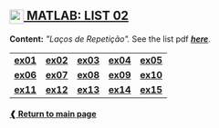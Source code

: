 ## [<img height="25" align="center" src="https://cdn.jsdelivr.net/gh/devicons/devicon/icons/matlab/matlab-original.svg"> **MATLAB: LIST 02**](./)

**Content:** _"Laços de Repetição"._
See the list pdf [**_here_**](./list02.pdf).

<table>
  <tr>
    <td> <a href="./ex01.m"> <b> ex01 </b> </a> </td>
    <td> <a href="./ex02.m"> <b> ex02 </b> </a> </td>
    <td> <a href="./ex03.m"> <b> ex03 </b> </a> </td>
    <td> <a href="./ex04.m"> <b> ex04 </b> </a> </td>
    <td> <a href="./ex05.m"> <b> ex05 </b> </a> </td>
  </tr>
  <tr>
    <td> <a href="./ex06.m"> <b> ex06 </b> </a> </td>
    <td> <a href="./ex07.m"> <b> ex07 </b> </a> </td>
    <td> <a href="./ex08.m"> <b> ex08 </b> </a> </td>
    <td> <a href="./ex09.m"> <b> ex09 </b> </a> </td>
    <td> <a href="./ex10.m"> <b> ex10 </b> </a> </td>
  </tr>
  <tr>
    <td> <a href="./ex11.m"> <b> ex11 </b> </a> </td>
    <td> <a href="./ex12.m"> <b> ex12 </b> </a> </td>
    <td> <a href="./ex13.m"> <b> ex13 </b> </a> </td>
    <td> <a href="./ex14.m"> <b> ex14 </b> </a> </td>
    <td> <a href="./ex15.m"> <b> ex15 </b> </a> </td>
  </tr>
</table>

#### [**❰ Return to main page**](../../)
